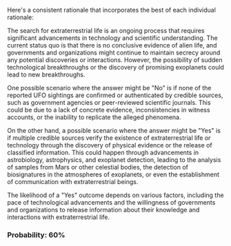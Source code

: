 Here's a consistent rationale that incorporates the best of each individual rationale:

The search for extraterrestrial life is an ongoing process that requires significant advancements in technology and scientific understanding. The current status quo is that there is no conclusive evidence of alien life, and governments and organizations might continue to maintain secrecy around any potential discoveries or interactions. However, the possibility of sudden technological breakthroughs or the discovery of promising exoplanets could lead to new breakthroughs.

One possible scenario where the answer might be "No" is if none of the reported UFO sightings are confirmed or authenticated by credible sources, such as government agencies or peer-reviewed scientific journals. This could be due to a lack of concrete evidence, inconsistencies in witness accounts, or the inability to replicate the alleged phenomena.

On the other hand, a possible scenario where the answer might be "Yes" is if multiple credible sources verify the existence of extraterrestrial life or technology through the discovery of physical evidence or the release of classified information. This could happen through advancements in astrobiology, astrophysics, and exoplanet detection, leading to the analysis of samples from Mars or other celestial bodies, the detection of biosignatures in the atmospheres of exoplanets, or even the establishment of communication with extraterrestrial beings.

The likelihood of a "Yes" outcome depends on various factors, including the pace of technological advancements and the willingness of governments and organizations to release information about their knowledge and interactions with extraterrestrial life.

### Probability: 60%